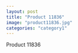```yaml
---
layout: post
title: "Product 11836"
image: "product11836.jpg"
categories: "category1"
---
```

Product 11836
